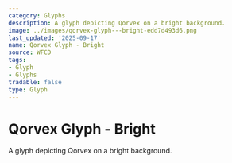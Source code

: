 ```yaml
---
category: Glyphs
description: A glyph depicting Qorvex on a bright background.
image: ../images/qorvex-glyph---bright-edd7d493d6.png
last_updated: '2025-09-17'
name: Qorvex Glyph - Bright
source: WFCD
tags:
- Glyph
- Glyphs
tradable: false
type: Glyph
---
```


# Qorvex Glyph - Bright

A glyph depicting Qorvex on a bright background.

